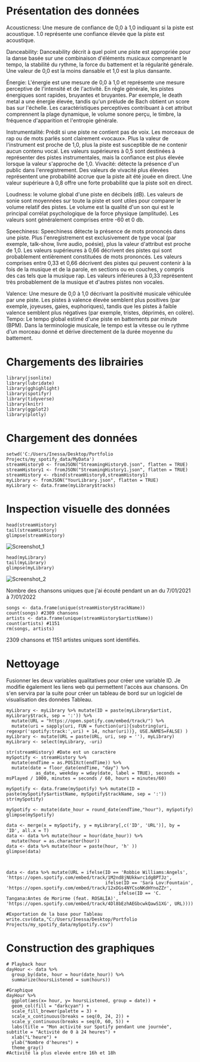 # Présentation des données

Acousticness: Une mesure de confiance de 0,0 à 1,0 indiquant si la piste est acoustique. 1.0 représente une confiance élevée que la piste est acoustique.

Danceability: Danceability décrit à quel point une piste est appropriée pour la danse basée sur une combinaison d'éléments musicaux comprenant le tempo, la stabilité du rythme, la force du battement et la régularité générale. Une valeur de 0,0 est la moins dansable et 1,0 est la plus dansante.

Énergie: L'énergie est une mesure de 0,0 à 1,0 et représente une mesure perceptive de l'intensité et de l'activité. En règle générale, les pistes énergiques sont rapides, bruyantes et bruyantes. Par exemple, le death metal a une énergie élevée, tandis qu'un prélude de Bach obtient un score bas sur l'échelle. Les caractéristiques perceptives contribuant à cet attribut comprennent la plage dynamique, le volume sonore perçu, le timbre, la fréquence d'apparition et l'entropie générale.

Instrumentalité: Prédit si une piste ne contient pas de voix. Les morceaux de rap ou de mots parlés sont clairement «vocaux». Plus la valeur de l'instrument est proche de 1,0, plus la piste est susceptible de ne contenir aucun contenu vocal. Les valeurs supérieures à 0,5 sont destinées à représenter des pistes instrumentales, mais la confiance est plus élevée lorsque la valeur s'approche de 1,0.
Vivacité: détecte la présence d'un public dans l'enregistrement. Des valeurs de vivacité plus élevées représentent une probabilité accrue que la piste ait été jouée en direct. Une valeur supérieure à 0,8 offre une forte probabilité que la piste soit en direct.

Loudness: le volume global d'une piste en décibels (dB). Les valeurs de sonie sont moyennées sur toute la piste et sont utiles pour comparer le volume relatif des pistes. Le volume est la qualité d'un son qui est le principal corrélat psychologique de la force physique (amplitude). Les valeurs sont généralement comprises entre -60 et 0 db.

Speechiness: Speechiness détecte la présence de mots prononcés dans une piste. Plus l'enregistrement est exclusivement de type vocal (par exemple, talk-show, livre audio, poésie), plus la valeur d'attribut est proche de 1,0. Les valeurs supérieures à 0,66 décrivent des pistes qui sont probablement entièrement constituées de mots prononcés. Les valeurs comprises entre 0,33 et 0,66 décrivent des pistes qui peuvent contenir à la fois de la musique et de la parole, en sections ou en couches, y compris des cas tels que la musique rap. Les valeurs inférieures à 0,33 représentent très probablement de la musique et d'autres pistes non vocales.

Valence: Une mesure de 0,0 à 1,0 décrivant la positivité musicale véhiculée par une piste. Les pistes à valence élevée semblent plus positives (par exemple, joyeuses, gaies, euphoriques), tandis que les pistes à faible valence semblent plus négatives (par exemple, tristes, déprimés, en colère).
Tempo: Le tempo global estimé d'une piste en battements par minute (BPM). Dans la terminologie musicale, le tempo est la vitesse ou le rythme d'un morceau donné et dérive directement de la durée moyenne du battement.




# Chargements des librairies

```
library(jsonlite)
library(lubridate)
library(gghighlight)
library(spotifyr)
library(tidyverse)
library(knitr)
library(ggplot2)
library(plotly)
```

# Chargement des données

```
setwd('C:/Users/Inessa/Desktop/Portfolio Projects/my_spotify_data/MyData')
streamHistory0 <- fromJSON("StreamingHistory0.json", flatten = TRUE)
streamHistory1 <- fromJSON("StreamingHistory1.json", flatten = TRUE)
streamHistory <- rbind(streamHistory0,streamHistory1)
myLibrary <- fromJSON("YourLibrary.json", flatten = TRUE)
myLibrary <- data.frame(myLibrary$tracks)
```

# Inspection visuelle des données

```
head(streamHistory)
tail(streamHistory)
glimpse(streamHistory)
```
![Screenshot_1](https://user-images.githubusercontent.com/90149200/151656358-810447d0-6938-4140-87c1-dc0557f7f6f1.jpg)

```
head(myLibrary)
tail(myLibrary)
glimpse(myLibrary)
```
![Screenshot_2](https://user-images.githubusercontent.com/90149200/151656721-aa7f3cb7-3057-41b1-a926-6ef9a218ebae.jpg)

Nombre des chansons uniques que j'ai écouté pendant un an du 7/01/2021 à 7/01/2022
 ```
songs <- data.frame(unique(streamHistory$trackName))
count(songs) #2309 chansons
artists <- data.frame(unique(streamHistory$artistName))
count(artists) #1151
rm(songs, artists)
```
2309 chansons et 1151 artistes uniques sont identifiés.

# Nettoyage

Fusionner les deux variables qualitatives pour créer une variable ID. Je modifie également les liens web qui permettent l'accès aux chansons. On s'en servira par la suite pour créer un tableau de bord sur un logiciel de visualisation des données Tableau.
```
myLibrary <- myLibrary %>% mutate(ID = paste(myLibrary$artist, myLibrary$track, sep = ':')) %>% 
  mutate(URL = "https://open.spotify.com/embed/track/") %>%
  mutate(uri = sapply(uri, FUN = function(uri){substring(uri, regexpr('spotify:track:',uri) + 14, nchar(uri))}, USE.NAMES=FALSE) )
myLibrary <- mutate(URL = paste(URL, uri, sep = ''), myLibrary)
myLibrary <- select(myLibrary, -uri)
```


```
str(streamHistory) #Date est un caractère 
mySpotify <- streamHistory %>%
  mutate(endTime = as.POSIXct(endTime)) %>%
  mutate(date = floor_date(endTime, "day") %>% 
           as_date, weekday = wday(date, label = TRUE), seconds = msPlayed / 1000, minutes = seconds / 60, hours = minutes/60)
```

```
mySpotify <- data.frame(mySpotify) %>% mutate(ID = paste(mySpotify$artistName, mySpotify$trackName, sep = ':'))
str(mySpotify)

mySpotify <- mutate(date_hour = round_date(endTime,"hour"), mySpotify)
glimpse(mySpotify)  

data <- merge(x = mySpotify, y = myLibrary[,c('ID', 'URL')], by = 'ID', all.x = T)
data <- data %>% mutate(hour = hour(date_hour)) %>% 
  mutate(hour = as.character(hour))
data <- data %>% mutate(hour = paste(hour, 'h' ))
glimpse(data)



data <- data %>% mutate(URL = ifelse(ID == 'Robbie Williams:Angels', 'https://open.spotify.com/embed/track/1M2nd8jNUkkwrc1dgBPTJz', 
                                     ifelse(ID == 'Sara Lov:Fountain', 'https://open.spotify.com/embed/track/12xDGs4NYCsoNKdHYnoZZr', 
                                          ifelse(ID == 'C. Tangana:Antes de Morirme (feat. ROSALÍA)', 'https://open.spotify.com/embed/track/4Dl8bEzhAEGbcwkQawS1XG', URL))))

```


```
#Exportation de la base pour Tableau
write.csv(data,"C:/Users/Inessa/Desktop/Portfolio Projects/my_spotify_data/mySpotify.csv")

```


# Construction des graphiques
```
# Playback hour 
dayHour <- data %>% 
  group_by(date, hour = hour(date_hour)) %>% 
  summarize(hoursListened = sum(hours))

```

```
#Graphique
dayHour %>% 
  ggplot(aes(x= hour, y= hoursListened, group = date)) +
  geom_col(fill = "darkcyan") +
  scale_fill_brewer(palette = 3) +
  scale_x_continuous(breaks = seq(0, 24, 2)) +
  scale_y_continuous(breaks = seq(0, 60, 5)) +
  labs(title = "Mon activité sur Spotify pendant une journée", subtitle = "Activité de 0 à 24 heures") +
  xlab("L'heure") +
  ylab("Nombre d'heures") +
  theme_gray()
#Activité la plus elevée entre 16h et 18h

```

